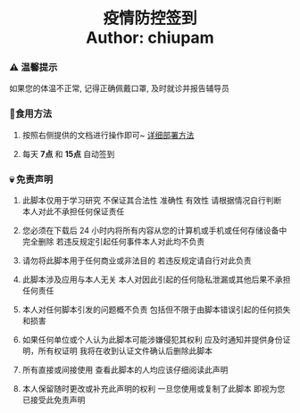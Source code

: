 <h1 align="center">
  疫情防控签到
  <br>
  Author: chiupam
</h1>

### ⚠ 温馨提示

如果您的体温不正常, 记得正确佩戴口罩, 及时就诊并报告辅导员

### 🥰食用方法

1. 按照右侧提供的文档进行操作即可~ [详细部署方法](https://github.com/chiupam/Epidemic/blob/main/config/README.md)

2. 每天 **7点** 和 **15点** 自动签到

### 💀 免责声明

1. 此脚本仅用于学习研究 不保证其合法性 准确性 有效性 请根据情况自行判断 本人对此不承担任何保证责任 

2. 您必须在下载后 24 小时内将所有内容从您的计算机或手机或任何存储设备中完全删除 若违反规定引起任何事件本人对此均不负责

3. 请勿将此脚本用于任何商业或非法目的 若违反规定请自行对此负责

4. 此脚本涉及应用与本人无关 本人对因此引起的任何隐私泄漏或其他后果不承担任何责任

5. 本人对任何脚本引发的问题概不负责 包括但不限于由脚本错误引起的任何损失和损害

6. 如果任何单位或个人认为此脚本可能涉嫌侵犯其权利 应及时通知并提供身份证明，所有权证明 我将在收到认证文件确认后删除此脚本

7. 所有直接或间接使用 查看此脚本的人均应该仔细阅读此声明

8. 本人保留随时更改或补充此声明的权利 一旦您使用或复制了此脚本 即视为您已接受此免责声明

